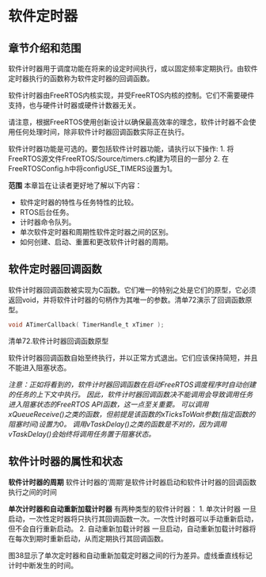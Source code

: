 # 软件定时器

## 章节介绍和范围

软件计时器用于调度功能在将来的设定时间执行，或以固定频率定期执行。由软件定时器执行的函数称为软件定时器的回调函数。

软件计时器由FreeRTOS内核实现，并受FreeRTOS内核的控制。它们不需要硬件支持，也与硬件计时器或硬件计数器无关。

请注意，根据FreeRTOS使用创新设计以确保最高效率的理念，软件计时器不会使用任何处理时间，除非软件计时器回调函数实际正在执行。

软件计时器功能是可选的。要包括软件计时器功能，请执行以下操作: 1. 将FreeRTOS源文件FreeRTOS/Source/timers.c构建为项目的一部分 2. 在FreeRTOSConfig.h中将configUSE\_TIMERS设置为1。

**范围** 本章旨在让读者更好地了解以下内容：

* 软件定时器的特性与任务特性的比较。
* RTOS后台任务。
* 计时器命令队列。
* 单次软件定时器和周期性软件定时器之间的区别。
* 如何创建、启动、重置和更改软件计时器的周期。

## 软件定时器回调函数

软件计时器回调函数被实现为C函数。它们唯一的特别之处是它们的原型，它必须返回void，并将软件计时器的句柄作为其唯一的参数。清单72演示了回调函数原型。

```c
void ATimerCallback( TimerHandle_t xTimer );
```

清单72.软件计时器回调函数原型

软件计时器回调函数自始至终执行，并以正常方式退出。它们应该保持简短，并且不能进入阻塞状态。

_注意：正如将看到的，软件计时器回调函数在启动FreeRTOS调度程序时自动创建的任务的上下文中执行。 因此，软件计时器回调函数决不能调用会导致调用任务进入阻塞状态的FreeRTOS API函数，这一点至关重要。 可以调用xQueueReceive\(\)之类的函数，但前提是该函数的xTicksToWait参数\(指定函数的阻塞时间\)设置为0。 调用vTaskDelay\(\)之类的函数是不对的，因为调用vTaskDelay\(\)会始终将调用任务置于阻塞状态。_

## 软件计时器的属性和状态

**软件计时器的周期** 软件计时器的‘周期’是软件计时器启动和软件计时器的回调函数执行之间的时间

**单次计时器和自动重新加载计时器** 有两种类型的软件计时器： 1. 单次计时器 一旦启动，一次性定时器将只执行其回调函数一次。一次性计时器可以手动重新启动，但不会自行重新启动。 2. 自动重新加载计时器 一旦启动，自动重新加载计时器将在每次到期时重新启动，从而定期执行其回调函数。

图38显示了单次定时器和自动重新加载定时器之间的行为差异。虚线垂直线标记计时中断发生的时间。

